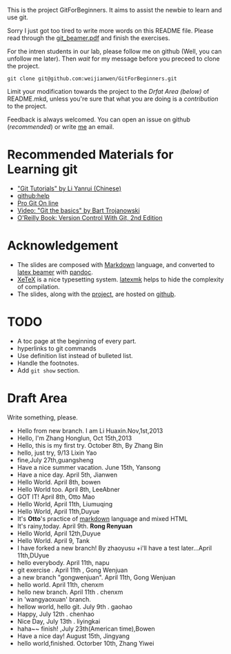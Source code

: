 This is the project GitForBeginners. It aims to assist the newbie to learn and use git.

Sorry I just got too tired to write more words on this README file. Please read through the [git_beamer.pdf](https://github.com/weijianwen/GitForBeginners/blob/master/git_beamer.pdf?raw=true) and finish the exercises.

For the intren students in our lab, please follow me on github (Well, you can unfollow me later). Then *wait* for my message before you preceed to clone the project.

```git clone git@github.com:weijianwen/GitForBeginners.git```

Limit your modification towards the project to the *Drfat Area (below)* of README.mkd, unless you're sure that what you are doing is a *contribution* to the project.

Feedback is always welcomed. You can open an issue on github (*recommended*) or write [me](mailto:weijianwen@sjtu.edu.cn) an email.

Recommended Materials for Learning git
======

+ ["Git Tutorials" by Li Yanrui (Chinese)](http://goo.gl/NBGgo)
+ [github:help](http://help.github.com/)
+ [Pro Git On line](http://progit.org/book/)
+ [Video: "Git the basics" by Bart Trojanowski](http://excess.org/article/2008/07/ogre-git-tutorial/)
+ [O'Reilly Book: Version Control With Git, 2nd Edition](http://shop.oreilly.com/product/0636920022862.do)

Acknowledgement
======

+ The slides are composed with [Markdown](http://daringfireball.net/projects/markdown/) language, and converted to [latex beamer](https://bitbucket.org/rivanvx/beamer/wiki/Home) with [pandoc](http://johnmacfarlane.net/pandoc/).
+ [XeTeX](http://www.tug.org/xetex/) is a nice typesetting system. [latexmk](http://www.phys.psu.edu/~collins/software/latexmk-jcc/) helps to hide the complexity of compilation.
+ The slides, along with the [project](https://github.com/weijianwen/GitForBeginners), are hosted on [github](https://github.com/).

TODO
======

+ A toc page at the beginning of every part.
+ hyperlinks to git commands
+ Use definition list instead of bulleted list.
+ Handle the footnotes.
+ Add ```git show``` section.

Draft Area
======

Write something, please.
+ Hello from new branch. I am Li Huaxin.Nov,1st,2013
+ Hello, I'm Zhang Honglun, Oct 15th,2013
+ Hello, this is my first try. October 8th, By Zhang Bin
+ hello, just try, 9/13 Lixin Yao
+ fine,July 27th,guangsheng
+ Have a nice summer vacation. June 15th, Yansong
+ Have a nice day. April 5th, Jianwen
+ Hello World. April 8th, bowen
+ Hello World too. April 8th, LeeAbner
+ GOT IT! April 8th, Otto Mao
+ Hello World, April 11th, Liumuqing
+ Hello World, April 11th,Duyue
+ It's <b>Otto</b>'s practice of [markdown](http://daringfireball.net/projects/markdown/)  language and mixed HTML
+ It's rainy,today. April 9th. **Rong Renyuan**	
+ Hello World, April 12th,Duyue
+ Hello World. April 9, Tank
+ I have forked a new branch! By zhaoyusu
+i'll have a test later...April 11th,DUyue
+ hello everybody. April 11th, napu
+ git exercise . April 11th , Gong Wenjuan
+ a new branch "gongwenjuan". April 11th, Gong Wenjuan
+ hello world. April 11th, chenxm
+ hello new branch. April 11th . chenxm
+ in 'wangyaoxuan' branch.
+ hellow world, hello git. July 9th . gaohao
+ Happy, July 12th . chenhao
+ Nice Day, July 13th . liyingkai
+ haha~~ finish! ,July 23th(American time),Bowen
+ Have a nice day! August 15th, Jingyang
+ hello world,finished. Octorber 10th, Zhang Yiwei
